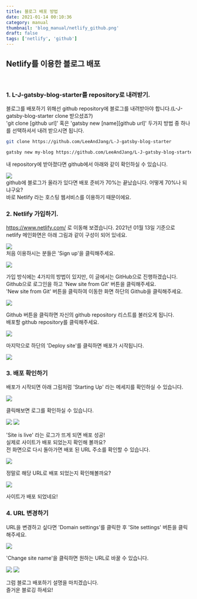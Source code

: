 ```yaml
---
title: 블로그 배포 방법
date: 2021-01-14 00:10:36
category: manual
thumbnail: 'blog_manual/netlify_github.png'
draft: false
tags: ['netlify', 'github']
---
```


## Netlify를 이용한 블로그 배포

<br>

### 1. L-J-gatsby-blog-starter를 repository로 내려받기.

블로그를 배포하기 위해선 github repository에 블로그를 내려받아야 합니다.(L-J-gatsby-blog-starter clone 받으셨죠?)<br>
'git clone [github url]' 혹은 'gatsby new [name][github url]' 두가지 방법 중 하나를 선택하셔서 내려 받으시면 됩니다.

```sh
git clone https://github.com/LeeAndJang/L-J-gatsby-blog-starter
```

```sh
gatsby new my-blog https://github.com/LeeAndJang/L-J-gatsby-blog-starter
```

내 repository에 받아졌다면 github에서 아래와 같이 확인하실 수 있습니다.

![](./image/repository.png)
<br>
github에 블로그가 올라가 있다면 배포 준비가 70%는 끝났습니다. 어떻게 70%나 되냐구요?<br>
바로 Netlify 라는 호스팅 웹서비스를 이용하기 때문이에요.<br>

### 2. Netlify 가입하기.

https://www.netlify.com/ 로 이동해 보겠습니다.
2021년 01월 13일 기준으로 netlify 메인화면은 아래 그림과 같이 구성이 되어 있네요.

![](./image/netlify_main.png)
<br>
처음 이용하시는 분들은 'Sign up'을 클릭해주세요.

![](./image/netlify_join.png)
<br>

가입 방식에는 4가지의 방법이 있지만, 이 글에서는 GitHub으로 진행하겠습니다.<br>
Github으로 로그인을 하고 'New site from Git' 버튼을 클릭해주세요.<br>
'New site from Git' 버튼을 클릭하여 이동한 화면 하단의 Github을 클릭해주세요.<br>

![](./image/create_site_step1.png)
<br>

Github 버튼을 클릭하면 자신의 github repository 리스트를 불러오게 됩니다.<br>
배포할 github repository를 클릭해주세요. <br>

![](./image/create_site_step2.png)
<br>

마지막으로 하단의 'Deploy site'를 클릭하면 배포가 시작됩니다.

![](./image/create_site_step3.png)
<br>

### 3. 배포 확인하기

배포가 시작되면 아래 그림처럼 'Starting Up' 라는 메세지를 확인하실 수 있습니다.

![](./image/starting1.png)

클릭해보면 로그를 확인하실 수 있습니다.

![](./image/starting2.png)
![](./image/starting3.png)

'Site is live' 라는 로그가 뜨게 되면 배포 성공!<br>
실제로 사이트가 배포 되었는지 확인해 볼까요?<br>
전 화면으로 다시 돌아가면 배포 된 URL 주소를 확인할 수 있습니다. <br>

![](./image/starting4.png)

정말로 해당 URL로 배포 되었는지 확인해볼까요?

![](./image/landjang.png)

사이트가 배포 되었네요!

### 4. URL 변경하기

URL을 변경하고 싶다면 'Domain settings'를 클릭한 후 'Site settings' 버튼을 클릭해주세요.

![](./image/url1.png)

'Change site name'을 클릭하면 원하는 URL로 바꿀 수 있습니다.

![](./image/url2.png)
![](./image/url3.png)

그럼 블로그 배포하기 설명을 마치겠습니다. <br>
즐거운 블로깅 하세요!
